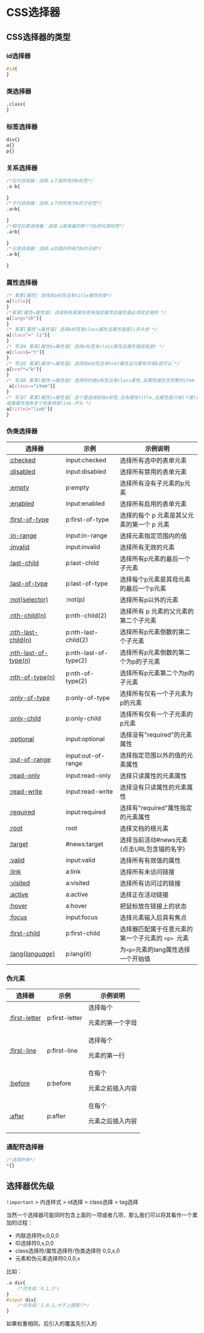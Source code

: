 # CSS选择器
## CSS选择器的类型
### id选择器
```css
#id{
}
```
### 类选择器
```css
.class{
}
```
### 标签选择器
```css
div{}
a{}
p{}
```
### 关系选择器
```css
/*后代选择器：选择.a下面所有的b标签*/
.a b{
    
}
/*子代选择器：选择.a下的所有为b的子标签*/
.a>b{
    
}
/*相邻兄弟选择器：选择.a紧挨着的那个为b的兄弟标签*/
.a+b{
    
}
/*兄弟选择器：选择.a后面的所有为b的兄弟*/
.a~b{
    
}
```
### 属性选择器
```css
/* 某某[属性] 选择到a标签且有title属性的变*/
a[title]{
}
/*某某[属性=属性值] 选择到有某某标签有指定属性且属性值必须完全相同 */
a[lang="zh"]{
}
/* 某某[属性^=属性值] 选择a标签有class属性且属性值是li开头的 */
a[class^=" li"]{
}
/* 写法4 某某[属性$=属性值] 选择a标签有class属性且属性值结尾是t */
a[class$="t"]{
}
/* 写法5 某某[属性*=属性值] 选择到a标签且有href属性且只要有字母b就可以 */
a[href*="b"]{
}
/* 写法6 某某[属性~=属性值] 选择到的是a标签且有class属性,且属性值包含完整的item */
 a[class~="item"]{
}
/* 写法7 某某[属性|=属性值] 这个是选择到有a标签,且有属性title,且属性值只有1个是link的
或者属性值有多个但是得是link-开头 */
a[title|="link"]{
}
```
### 伪类选择器
| 选择器                                                                             | 示例                    | 示例说明                         |
|---------------------------------------------------------------------------------|-----------------------|------------------------------|
| [:checked](https://www.runoob.com/cssref/sel-checked.html)                      | input:checked         | 选择所有选中的表单元素                  |
| [:disabled](https://www.runoob.com/css/cssref/sel-disabled.html)                | input:disabled        | 选择所有禁用的表单元素                  |
| [:empty](https://www.runoob.com/cssref/sel-empty.html)                          | p:empty               | 选择所有没有子元素的p元素                |
| [:enabled](https://www.runoob.com/cssref/sel-enable.html)                       | input:enabled         | 选择所有启用的表单元素                  |
| [:first-of-type](https://www.runoob.com/cssref/sel-first-of-type.html)          | p:first-of-type       | 选择的每个 p 元素是其父元素的第一个 p 元素     |
| [:in-range](https://www.runoob.com/cssref/sel-in-range.html)                    | input:in-range        | 选择元素指定范围内的值                  |
| [:invalid](https://www.runoob.com/cssref/sel-invalid.html)                      | input:invalid         | 选择所有无效的元素                    |
| [:last-child](https://www.runoob.com/cssref/sel-last-child.html)                | p:last-child          | 选择所有p元素的最后一个子元素              |
| [:last-of-type](https://www.runoob.com/cssref/sel-last-of-type.html)            | p:last-of-type        | 选择每个p元素是其母元素的最后一个p元素         |
| [:not(selector)](https://www.runoob.com/cssref/sel-not.html)                    | :not(p)               | 选择所有p以外的元素                   |
| [:nth-child(n)](https://www.runoob.com/cssref/sel-nth-child.html)               | p:nth-child(2)        | 选择所有 p 元素的父元素的第二个子元素         |
| [:nth-last-child(n)](https://www.runoob.com/cssref/sel-nth-last-child.html)     | p:nth-last-child(2)   | 选择所有p元素倒数的第二个子元素             |
| [:nth-last-of-type(n)](https://www.runoob.com/cssref/sel-nth-last-of-type.html) | p:nth-last-of-type(2) | 选择所有p元素倒数的第二个为p的子元素          |
| [:nth-of-type(n)](https://www.runoob.com/cssref/sel-nth-of-type.html)           | p:nth-of-type(2)      | 选择所有p元素第二个为p的子元素             |
| [:only-of-type](https://www.runoob.com/cssref/sel-only-of-type.html)            | p:only-of-type        | 选择所有仅有一个子元素为p的元素             |
| [:only-child](https://www.runoob.com/cssref/sel-only-child.html)                | p:only-child          | 选择所有仅有一个子元素的p元素              |
| [:optional](https://www.runoob.com/cssref/sel-optional.html)                    | input:optional        | 选择没有"required"的元素属性          |
| [:out-of-range](https://www.runoob.com/cssref/sel-out-of-range.html)            | input:out-of-range    | 选择指定范围以外的值的元素属性              |
| [:read-only](https://www.runoob.com/cssref/sel-read-only.html)                  | input:read-only       | 选择只读属性的元素属性                  |
| [:read-write](https://www.runoob.com/cssref/sel-read-write.html)                | input:read-write      | 选择没有只读属性的元素属性                |
| [:required](https://www.runoob.com/cssref/sel-required.html)                    | input:required        | 选择有"required"属性指定的元素属性       |
| [:root](https://www.runoob.com/cssref/sel-root.html)                            | root                  | 选择文档的根元素                     |
| [:target](https://www.runoob.com/cssref/sel-target.html)                        | #news:target          | 选择当前活动#news元素(点击URL包含锚的名字)   |
| [:valid](https://www.runoob.com/cssref/sel-valid.html)                          | input:valid           | 选择所有有效值的属性                   |
| [:link](https://www.runoob.com/cssref/sel-link.html)                            | a:link                | 选择所有未访问链接                    |
| [:visited](https://www.runoob.com/cssref/sel-visited.html)                      | a:visited             | 选择所有访问过的链接                   |
| [:active](https://www.runoob.com/cssref/sel-active.html)                        | a:active              | 选择正在活动链接                     |
| [:hover](https://www.runoob.com/cssref/sel-hover.html)                          | a:hover               | 把鼠标放在链接上的状态                  |
| [:focus](https://www.runoob.com/cssref/sel-focus.html)                          | input:focus           | 选择元素输入后具有焦点                  |
| [:first-child](https://www.runoob.com/cssref/sel-firstchild.html)               | p:first-child         | 选择器匹配属于任意元素的第一个子元素的 `<p> `元素 |
| [:lang(*language*)](https://www.runoob.com/cssref/sel-lang.html)                | p:lang(it)            | 为`<p>`元素的lang属性选择一个开始值       |

### 伪元素
| 选择器                                                                 | 示例             | 示例说明             |
|---------------------------------------------------------------------|----------------|------------------|
| [:first-letter](https://www.runoob.com/cssref/sel-firstletter.html) | p:first-letter | 选择每个<p> 元素的第一个字母 |
| [:first-line](https://www.runoob.com/cssref/sel-firstline.html)     | p:first-line   | 选择每个<p> 元素的第一行   |
| [:before](https://www.runoob.com/cssref/sel-before.html)            | p:before       | 在每个<p>元素之前插入内容   |
| [:after](https://www.runoob.com/cssref/sel-after.html)              | p:after        | 在每个<p>元素之后插入内容   |

### 通配符选择器
```css
/*选择所有*/
*{}
```

## 选择器优先级

`!important` > 内连样式 > id选择 > class选择 > tag选择

当然一个选择器可能同时包含上面的一项或者几项，那么我们可以将其看作一个累加的过程：

- 内联选择符x,0,0,0 
- ID选择符0,x,0,0 
- class选择符/属性选择符/伪类选择符	0,0,x,0 
- 元素和伪元素选择符0,0,0,x

比如：

```css
.a div{
    /*优先级：0,1,1*/
}
#input div{
    /*优先级：1,0,1,大于上面那个*/
}
```
如果权重相同，后引入的覆盖先引入的
